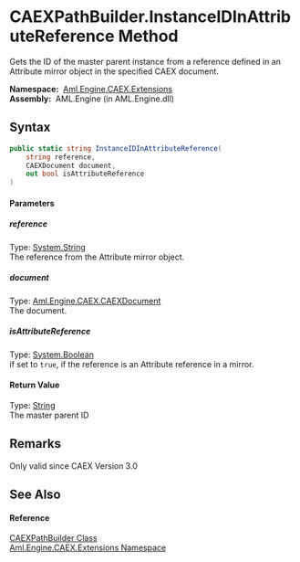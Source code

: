 CAEXPathBuilder.InstanceIDInAttributeReference Method
=====================================================
Gets the ID of the master parent instance from a reference defined in an Attribute mirror object in the specified CAEX document.

  **Namespace:**  [Aml.Engine.CAEX.Extensions][1]  
  **Assembly:**  AML.Engine (in AML.Engine.dll)

Syntax
------

```csharp
public static string InstanceIDInAttributeReference(
	string reference,
	CAEXDocument document,
	out bool isAttributeReference
)
```

#### Parameters

##### *reference*
Type: [System.String][2]  
The reference from the Attribute mirror object.

##### *document*
Type: [Aml.Engine.CAEX.CAEXDocument][3]  
The document.

##### *isAttributeReference*
Type: [System.Boolean][4]  
if set to `true`, if the reference is an Attribute reference in a mirror.

#### Return Value
Type: [String][2]  
 The master parent ID 

Remarks
-------
 Only valid since CAEX Version 3.0 

See Also
--------

#### Reference
[CAEXPathBuilder Class][5]  
[Aml.Engine.CAEX.Extensions Namespace][1]  

[1]: ../README.md
[2]: https://docs.microsoft.com/dotnet/api/system.string
[3]: ../../Aml.Engine.CAEX/CAEXDocument/README.md
[4]: https://docs.microsoft.com/dotnet/api/system.boolean
[5]: README.md
[6]: https://www.automationml.org
[7]: ../../icons/logoShade.png